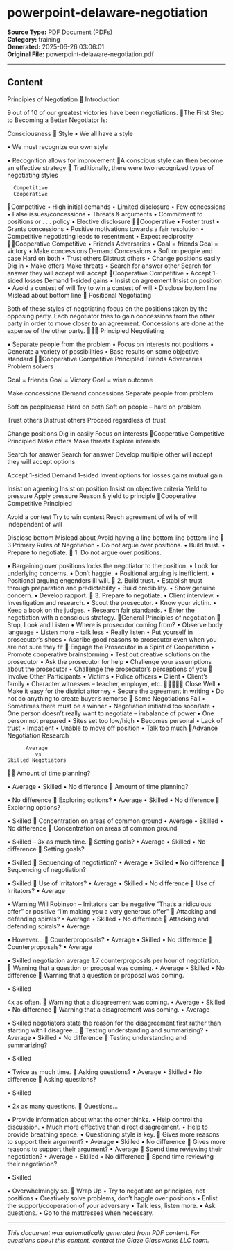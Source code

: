 ﻿# powerpoint-delaware-negotiation

**Source Type:** PDF Document (PDFs)  
**Category:** training  
**Generated:** 2025-06-26 03:06:01  
**Original File:** powerpoint-delaware-negotiation.pdf

---

## Content

Principles of Negotiation
                 Introduction


9 out of 10 of
our greatest
victories have
been
negotiations.
The First Step to Becoming
  a Better Negotiator Is:



 Consciousness
                     Style
• We all have a style

• We must recognize our own style

• Recognition allows for improvement
A conscious style can then
 become an effective
 strategy
 Traditionally, there were two
recognized types of negotiating
             styles


      Competitive
      Cooperative
Competitive
   • High initial demands
   • Limited disclosure
   • Few concessions
   • False issues/concessions
   • Threats & arguments
   • Commitment to positions
     or . . . policy
   • Elective disclosure
Cooperative
    • Foster trust
    • Grants concessions
    • Positive motivations
      towards a fair
      resolution
    • Competitive
      negotiating leads to
      resentment
    • Expect reciprocity
Cooperative              Competitive
• Friends                 Adversaries
• Goal = friends          Goal = victory
• Make concessions        Demand Concessions
• Soft on people and case Hard on both
• Trust others            Distrust others
• Change positions easily Dig in
• Make offers             Make threats
• Search for answer other Search for answer they
  will accept             will accept
Cooperative                 Competitive
• Accept 1-sided losses     Demand 1-sided gains
• Insist on agreement       Insist on position
• Avoid a contest of will   Try to win a contest of
                            will
• Disclose bottom line      Mislead about bottom
                            line
  Positional Negotiating


Both of these styles of negotiating focus
 on the positions taken by the opposing
 party. Each negotiator tries to gain
 concessions from the other party in
 order to move closer to an agreement.
 Concessions are done at the expense of
 the other party.
        Principled Negotiating

• Separate people from the problem
• Focus on interests not positions
• Generate a variety of possibilities
• Base results on some objective standard
Cooperative Competitive Principled
Friends               Adversaries        Problem solvers

Goal = friends        Goal = Victory     Goal = wise outcome

Make concessions      Demand concessions Separate people from
                                         problem

Soft on people/case   Hard on both       Soft on people – hard on
                                         problem

Trust others          Distrust others    Proceed regardless of
                                         trust

Change positions      Dig in easily       Focus on interests
Cooperative Competitive Principled
Make offers          Make threats         Explore interests

Search for answer    Search for answer    Develop multiple
 other will accept    they will accept     options

Accept 1-sided       Demand 1-sided       Invent options for
 losses               gains               mutual gain

Insist on agreeing   Insist on position   Insist on objective
                                           criteria
Yield to pressure    Apply pressure       Reason & yield to
                                           principle
Cooperative Competitive                Principled

Avoid a contest   Try to win contest   Reach agreement
 of wills          of will              independent of will

Disclose bottom   Mislead about        Avoid having a
 line              bottom line          bottom line
   3 Primary Rules of Negotiation
• Do not argue over positions.
• Build trust.
• Prepare to negotiate.
     1. Do not argue over positions.

• Bargaining over positions locks the
  negotiator to the position.
• Look for underlying concerns.
• Don’t haggle.
• Positional arguing is inefficient.
• Positional arguing engenders ill will.
            2. Build trust.
• Establish trust through preparation and
  predictability
• Build credibility.
• Show genuine concern.
• Develop rapport.
         3. Prepare to negotiate.
• Client interview.
• Investigation and research.
• Scout the prosecutor.
• Know your victim.
• Keep a book on the judges.
• Research fair standards.
• Enter the negotiation with a conscious
  strategy.
General Principles of
 negotiation
        Stop, Look and Listen
• Where is prosecutor coming from?
• Observe body language
• Listen more – talk less
• Really listen
• Put yourself in prosecutor’s shoes
• Ascribe good reasons to prosecutor even
  when you are not sure they fit
                Engage the
           Prosecutor in a Spirit
              of Cooperation
• Promote cooperative brainstorming
• Test out creative solutions on the prosecutor
• Ask the prosecutor for help
• Challenge your assumptions about the
  prosecutor
• Challenge the prosecutor’s perceptions of you
     Involve Other Participants
• Victims
• Police officers
• Client
• Client’s family
• Character witnesses – teacher,
  employer, etc.
                Close Well
• Make it easy for the district attorney
• Secure the agreement in writing
• Do not do anything to create buyer’s remorse
        Some Negotiations Fail
• Sometimes there must be a winner
• Negotiation initiated too soon/late
• One person doesn’t really want to
  negotiate – imbalance of power
• One person not prepared
• Sites set too low/high
• Becomes personal
• Lack of trust
• Impatient
• Unable to move off position
• Talk too much
Advance Negotiation Research

          Average
             vs
    Skilled Negotiators
   Amount of time planning?

• Average
• Skilled
• No difference
     Amount of time planning?


• No difference
          Exploring options?
• Average
• Skilled
• No difference
            Exploring options?

• Skilled
       Concentration on areas
         of common ground
• Average
• Skilled
• No difference
       Concentration on areas
         of common ground

• Skilled – 3x as much time.
             Setting goals?
• Average
• Skilled
• No difference
            Setting goals?

• Skilled
    Sequencing of negotiation?
• Average
• Skilled
• No difference
     Sequencing of negotiation?

• Skilled
           Use of Irritators?
• Average
• Skilled
• No difference
            Use of Irritators?
• Average

• Warning Will Robinson – Irritators can be
  negative “That’s a ridiculous offer” or
  positive “I’m making you a very generous
  offer”
 Attacking and defending spirals?
• Average
• Skilled
• No difference
 Attacking and defending spirals?
• Average

• However…
          Counterproposals?
• Average
• Skilled
• No difference
            Counterproposals?
• Average

• Skilled negotiation average 1.7
  counterproposals per hour of negotiation.
     Warning that a question or
      proposal was coming.
• Average
• Skilled
• No difference
     Warning that a question or
      proposal was coming.

• Skilled

4x as often.
   Warning that a disagreement
          was coming.
• Average
• Skilled
• No difference
  Warning that a disagreement
         was coming.
• Average

• Skilled negotiators state the reason for the
  disagreement first rather than starting with I
  disagree…
        Testing understanding
          and summarizing?
• Average
• Skilled
• No difference
            Testing understanding
              and summarizing?

• Skilled

• Twice as much time.
           Asking questions?
• Average
• Skilled
• No difference
            Asking questions?

• Skilled

• 2x as many questions.
               Questions…

• Provide information about what the other
  thinks.
• Help control the discussion.
• Much more effective than direct
  disagreement.
• Help to provide breathing space.
• Questioning style is key.
  Gives more reasons to support
         their argument?
• Average
• Skilled
• No difference
  Gives more reasons to support
         their argument?
• Average
     Spend time reviewing their
           negotiation?
• Average
• Skilled
• No difference
     Spend time reviewing their
           negotiation?

• Skilled

• Overwhelmingly so.
                Wrap Up
• Try to negotiate on principles, not positions
• Creatively solve problems, don’t haggle over
  positions
• Enlist the support/cooperation of your
  adversary
• Talk less, listen more.
• Ask questions.
• Go to the mattresses when necessary.

---

*This document was automatically generated from PDF content. For questions about this content, contact the Glaze Glassworks LLC team.*
